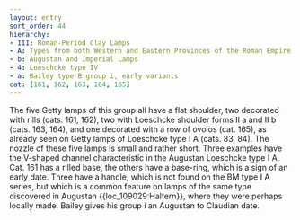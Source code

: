 ```yaml
---
layout: entry
sort_order: 44
hierarchy:
- III: Roman-Period Clay Lamps
- A: Types from both Western and Eastern Provinces of the Roman Empire
- b: Augustan and Imperial Lamps
- 4: Loeschcke type IV
- a: Bailey type B group i, early variants
cat: [161, 162, 163, 164, 165]
---
```


The five Getty lamps of this group all have a flat shoulder, two decorated with rills (cats. 161, 162), two with Loeschcke shoulder forms II a and II b (cats. 163, 164), and one decorated with a row of ovolos (cat. 165), as already seen on Getty lamps of Loeschcke type I A (cats. 83, 84). The nozzle of these five lamps is small and rather short. Three examples have the V-shaped channel characteristic in the Augustan Loeschcke type I A. Cat. 161 has a rilled base, the others have a base-ring, which is a sign of an early date. Three have a handle, which is not found on the BM type I A series, but which is a common feature on lamps of the same type discovered in Augustan {{loc_109029:Haltern}}, where they were perhaps locally made. Bailey gives his group i an Augustan to Claudian date.
